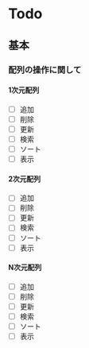 # Todo

## 基本

### 配列の操作に関して

#### 1次元配列

- [ ] 追加
- [ ] 削除
- [ ] 更新
- [ ] 検索
- [ ] ソート
- [ ] 表示

#### 2次元配列

- [ ] 追加
- [ ] 削除
- [ ] 更新
- [ ] 検索
- [ ] ソート
- [ ] 表示

#### N次元配列

- [ ] 追加
- [ ] 削除
- [ ] 更新
- [ ] 検索
- [ ] ソート
- [ ] 表示
